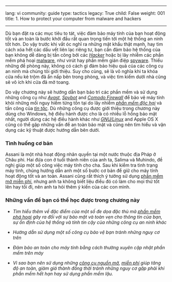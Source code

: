 

---

lang: vi
community: guide
type: tactics
legacy: True
child: False
weight: 001
title: 1. How to protect your computer from malware and hackers

---

Dù bạn đặt ra các mục tiêu to tát, việc đảm bảo máy tính của bạn hoạt động tốt và an toàn là bước khởi đầu rất quan trọng tiến tới một hệ thống an ninh tốt hơn. Do vậy trước khi vắt óc nghĩ ra những mật khẩu thật mạnh, hay tìm cách xóa hết các dấu vết liên lạc riêng tư, bạn cần đảm bảo hệ thống của bạn không dễ dàng bị tấn công bởi các [*Hacker*](/vi/glossary#Hacker)  hoặc bị lây nhiễm các phần mềm phá hoại [malware](/vi/glossary), như virút hay phần mềm gián điệp [spyware](/vi/glossary). Thiếu những đề phòng này, không có cách gì đảm bảo hiệu quả của các công cụ an ninh mà chúng tôi giới thiệu.
Suy cho cùng, sẽ là vô nghĩa khi ta khóa cửa nếu kẻ trộm đã ẩn nấp bên trong phòng, và việc tìm kiếm  dưới nhà cũng sẽ vô ích khi cửa đã mở toang.

Do vậy chương này sẽ hướng dẫn bạn bảo trì các phần mềm và sử dụng những công cụ như [*Avast*](/vi/glossary#Avast), [*Spybot*](/vi/glossary#Spybot) and [*Comodo Firewall*](/vi/glossary#Comodo_Firewall) để bảo vệ máy tính khỏi những mối nguy hiểm từng tồn tại do lây nhiễm [*phần mềm độc hại*](/vi/glossary#Malware) và tấn công của [*tin tặc*](/vi/glossary#Hacker). Dù những công cụ được giới thiệu trong chương này dùng cho Windows, hệ điều hành được cho là có nhiều lỗ hổng bảo mật nhất, người dùng các hệ điều hành khác như  [*GNU/Linux*](/vi/glossary#GNU_Linux) and Apple OS X cũng có thể gặp những vấn đề an toàn bảo mật và cũng nên tìm hiểu và vận dụng các kỹ thuật được hướng dẫn bên dưới. 


### Tình huống cơ bản ###
<div class="background">

Assani là một nhà hoạt động nhân quyền tại một nước thuộc địa Pháp ở Châu phi. Hai đứa con ở tuổi thành niên của anh ta, Salima và Muhindo, đề nghị giúp một số công việc máy tính cho cha. Sau khi kiểm tra tình trạng máy tính, chúng hướng dẫn anh một số bước cơ bản để giữ cho máy tính hoạt động tốt và an toàn. Assani cũng rất thích ý tưởng sử dụng [phần mềm mở miễn phí](/vi/glossary), nhưng anh ta không biết liệu điều đó có làm cho mọi thứ tốt lên hay tồi đi, nên anh ta hỏi thêm ý kiến của các con mình.
</div> 

### Những vần đề bạn có thể học được trong chương này ###

- *Tìm hiểu thêm về đặc điểm của một số đe dọa đặc thù mà [*phần mềm phá hoại*](/vi/glossary#Malware) gây ra đối với sự bảo mật và toàn vẹn cho thông tin của bạn, sự ổn định của hệ thống và tính tin cậy của những công cụ an ninh khác*

- *Hướng dẫn sử dụng một số công cụ bảo vệ bạn tránh những nguy cơ trên*

- *Đảm bảo an toàn cho máy tính bằng cách thường xuyên cập nhật phần mềm trên máy*

- *Vì sao bạn nên sử dụng những [*công cụ nguồn mở*](/vi/glossary#FOSS), [*miễn phí*](/vi/glossary#Freeware) giúp tăng độ an toàn, giảm giá thành đồng thời tránh những nguy cơ gặp phải khi phần mềm hết hạn hay sử dụng phần mềm lậu.*

